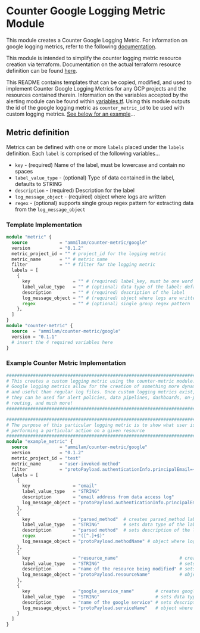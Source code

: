 # Counter Google Logging Metric Module

This module creates a Counter Google Logging Metric. For information on google logging metrics, refer to the following [documentation](https://cloud.google.com/logging/docs/logs-based-metrics).

This module is intended to simplify the counter logging metric resource creation via terraform. Documentation on the actual terraform resource definition can be found [here](https://registry.terraform.io/providers/hashicorp/google/latest/docs/resources/logging_metric).

This README contains templates that can be copied, modified, and used to implement Counter Google Logging Metrics for any GCP projects and the resources contained therein. Information on the variables accepted by the alerting module can be found within [variables.tf](/modules/counter-metric/variables.tf). Using this module outputs the id of the google logging metric as `counter_metric_id` to be used with custom logging metrics. [See below for an example]()...

## Metric definition

Metrics can be defined with one or more `labels` placed under the `labels` definition. Each `label` is comprised of the following variables...

* `key` - (required) Name of the label, must be lowercase and contain no spaces
* `label_value_type` - (optional) Type of data contained in the label, defaults to STRING
* `description` - (required) Description for the label
* `log_message_object` - (required) object where logs are written
* `regex` - (optional) supports single group regex pattern for extracting data from the `log_message_object`

### Template Implementation

```terraform
module "metric" {
  source            = "ammilam/counter-metric/google"
  version           = "0.1.2"
  metric_project_id = "" # project_id for the logging metric
  metric_name       = "" # metric name
  filter            = "" # filter for the logging metric
  labels = [
    {
      key                = "" # (required) label_key, must be one word with no spaces
      label_value_type   = "" # (optional) data type of the label: defaults to STRING
      description        = "" # (required) description of the label
      log_message_object = "" # (required) object where logs are written: jsonPayload.message, textPayload
      regex              = "" # (optional) single group regex pattern
    },
  ]
}
module "counter-metric" {
  source  = "ammilam/counter-metric/google"
  version = "0.1.1"
  # insert the 4 required variables here
}
```

### Example Counter Metric Implementation

```terraform
############################################################################
# This creates a custom logging metric using the counter-metric module.    #
# Google logging metrics allow for the creation of something more dynamic  #
# and useful than regular log files. Once custom logging metrics exist,    #
# they can be used for alert policies, data pipelines, dashboards, on-prem #
# routing, and much more!                                                  #
############################################################################

############################################################################
# The purpose of this particular logging metric is to show what user is    #
# performing a particular action on a given resource                       #
############################################################################
module "example_metric" {
  source            = "ammilam/counter-metric/google"
  version           = "0.1.2"
  metric_project_id = "test"                                                       # project_id for the logging metric
  metric_name       = "user-invoked-method"                                                 # metric name
  filter            = "protoPayload.authenticationInfo.principalEmail=~\"(.*)@example.com\"" # filter for the logging metric
  labels = [
    {
      key                = "email"                                          # creates email label
      label_value_type   = "STRING"                                         # sets data type of the label
      description        = "email address from data access log"             # sets description of the label
      log_message_object = "protoPayload.authenticationInfo.principalEmail" # object where logs are written
    },
    {
      key                = "parsed_method"  # creates parsed_method label to extract value from the methodName string using regex
      label_value_type   = "STRING"         # sets data type of the label
      description        = "parsed method"  # sets description of the label
      regex              = "([^.]+$)"
      log_message_object = "protoPayload.methodName" # object where logs are written
    },
    {
      key                = "resource_name"                       # creates resource_name label
      label_value_type   = "STRING"                              # sets data type of the label
      description        = "name of the resource being modified" # sets description of the label
      log_message_object = "protoPayload.resourceName"           # object where logs are written
    },
    {
      key                = "google_service_name"        # creates google_service_name label
      label_value_type   = "STRING"                     # sets data type of the label
      description        = "name of the google service" # sets description of the label
      log_message_object = "protoPayload.serviceName"   # object where logs are written
    }
  ]
}
```

